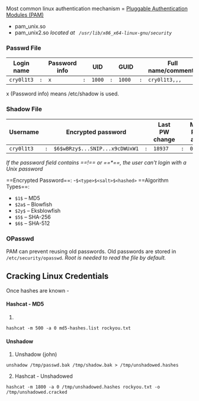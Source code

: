 Most common linux authentication mechanism = [Pluggable Authentication Modules (PAM)](https://web.archive.org/web/20220622215926/http://www.linux-pam.org/Linux-PAM-html/Linux-PAM_SAG.html)
- pam_unix.so
- pam_unix2.so
*located at ` /usr/lib/x86_x64-linux-gnu/security`*

### Passwd File

| Login name |     | Password info |     | UID    |     | GUID   |     | Full name/comments |     | Home directory   |     | Shell       |
| ---------- | --- | ------------- | --- | ------ | --- | ------ | --- | ------------------ | --- | ---------------- | --- | ----------- |
| `cry0l1t3` | `:` | `x`           | `:` | `1000` | `:` | `1000` | `:` | `cry0l1t3,,,`      | `:` | `/home/cry0l1t3` | `:` | `/bin/bash` |
x (Password info) means /etc/shadow is used.
### Shadow File

| Username   |     | Encrypted password             |     | Last PW change |     | Min. PW age |     | Max. PW age |     | Warning period | Inactivity period | Expiration date | Unused |
| ---------- | --- | ------------------------------ | --- | -------------- | --- | ----------- | --- | ----------- | --- | -------------- | ----------------- | --------------- | ------ |
| `cry0l1t3` | `:` | `$6$wBRzy$...SNIP...x9cDWUxW1` | `:` | `18937`        | `:` | `0`         | `:` | `99999`     | `:` | `7`            | `:`               | `:`             | `:`    |
*If the password field contains ==!== or ==\*==, the user can't login with a Unix password*

==Encrypted Password==: -`$<type>$<salt>$<hashed>`
==Algorithm Types==:
- `$1$` – MD5
- `$2a$` – Blowfish
- `$2y$` – Eksblowfish
- `$5$` – SHA-256
- `$6$` – SHA-512

### OPasswd
PAM can prevent reusing old passwords. Old passwords are stored in `/etc/security/opasswd`. *Root is needed to read the file by default.*

## Cracking Linux Credentials
Once hashes are known - 

#### Hashcat - MD5
1. 
```shell-session
hashcat -m 500 -a 0 md5-hashes.list rockyou.txt
```

#### Unshadow
1. Unshadow (john)
```shell-session
unshadow /tmp/passwd.bak /tmp/shadow.bak > /tmp/unshadowed.hashes
```
2. Hashcat - Unshadowed
```shell-session
hashcat -m 1800 -a 0 /tmp/unshadowed.hashes rockyou.txt -o /tmp/unshadowed.cracked
```


